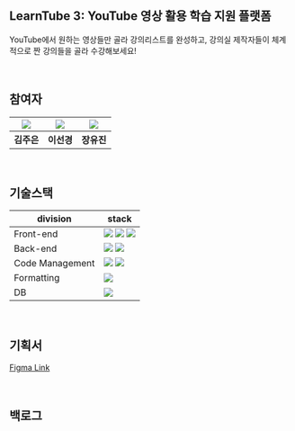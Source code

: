 ## LearnTube 3: YouTube 영상 활용 학습 지원 플랫폼
YouTube에서 원하는 영상들만 골라 강의리스트를 완성하고, 강의실 제작자들이 체계적으로 짠 강의들을 골라 수강해보세요!

</br>

## 참여자

| ![](https://github.com/kimjueun1.png) | ![](https://github.com/skLee-HGU.png) | ![](https://github.com/CHANGYUJIN.png) |
| :--------------------------------------: | :--------------------------------------: | :--------------------------------------: |
|             **김주은**              |             **이선경**              |             **장유진**              |

</br>

## 기술스택

| division        | stack                                                                                                                                                                                                                                                                                                       |
| --------------- | ----------------------------------------------------------------------------------------------------------------------------------------------------------------------------------------------------------------------------------------------------------------------------------------------------------- |
| Front-end       | <img src="https://img.shields.io/badge/react-61DAFB?style=for-the-badge&logo=react&logoColor=black">  <img src="https://img.shields.io/badge/emotion-5B0BB5?style=for-the-badge&logo=funimation&logoColor=black"> <img src="https://img.shields.io/badge/bootstrap-7952B3?style=for-the-badge&logo=bootstrap&logoColor=black"> |
| Back-end        |  <img src="https://img.shields.io/badge/springboot-6DB33F?style=for-the-badge&logo=springboot&logoColor=black"> <img src="https://img.shields.io/badge/jpa-6DB33F?style=for-the-badge&logo=springboot&logoColor=black">|
| Code Management | <img src="https://img.shields.io/badge/git-F05032?style=for-the-badge&logo=git&logoColor=black"> <img src="https://img.shields.io/badge/github-181717?style=for-the-badge&logo=github&logoColor=black"> |
| Formatting      | <img src="https://img.shields.io/badge/prettier-F7B93E?style=for-the-badge&logo=prettier&logoColor=black">                                 |
| DB              | <img src="https://img.shields.io/badge/mysql-4479A1?style=for-the-badge&logo=mysql&logoColor=black"> |

</br>

## 기획서

[Figma Link](https://www.figma.com/file/PWOrxikyK7YTAdcYR2YNtS/kimleean?node-id=0%3A1)

</br>

## 백로그


